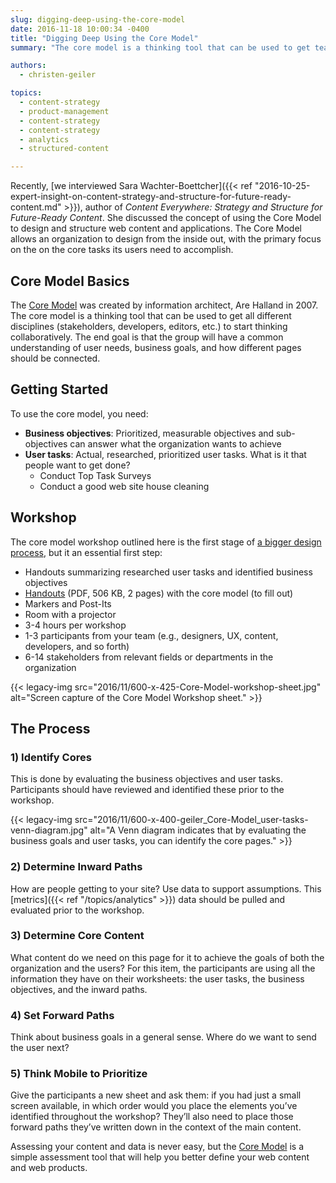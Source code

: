 ```yaml
---
slug: digging-deep-using-the-core-model
date: 2016-11-18 10:00:34 -0400
title: "Digging Deep Using the Core Model"
summary: "The core model is a thinking tool that can be used to get team members from different perspectives (stakeholders, developers, editors, etc.) to start thinking collaboratively. The end goal is that the group will have a common understanding of user needs, business goals, and how different pages should be connected."

authors:
  - christen-geiler

topics:
  - content-strategy
  - product-management
  - content-strategy
  - content-strategy
  - analytics
  - structured-content

---
```


Recently, [we interviewed Sara Wachter-Boettcher]({{< ref "2016-10-25-expert-insight-on-content-strategy-and-structure-for-future-ready-content.md" >}}), author of _Content Everywhere: Strategy and Structure for Future-Ready Content_. She discussed the concept of using the Core Model to design and structure web content and applications. The Core Model allows an organization to design from the inside out, with the primary focus on the on the core tasks its users need to accomplish.

## Core Model Basics

The [Core Model](http://www.slideshare.net/aregh/core-model-workshop) was created by information architect, Are Halland in 2007. The core model is a thinking tool that can be used to get all different disciplines (stakeholders, developers, editors, etc.) to start thinking collaboratively. The end goal is that the group will have a common understanding of user needs, business goals, and how different pages should be connected.

## Getting Started

To use the core model, you need:

* **Business objectives**: Prioritized, measurable objectives and sub-objectives can answer what the organization wants to achieve
* **User tasks**: Actual, researched, prioritized user tasks. What is it that people want to get done? 
   * Conduct Top Task Surveys
   * Conduct a good web site house cleaning

## Workshop

The core model workshop outlined here is the first stage of [a bigger design process](http://alistapart.com/article/the-core-model-designing-inside-out-for-better-results), but it an essential first step:

* Handouts summarizing researched user tasks and identified business objectives
* [Handouts](http://iallenkelhet.no/wp-content/uploads/sites/2/2014/05/Ida-Aalen-Core-page-handouts.pdf) (PDF, 506 KB, 2 pages) with the core model (to fill out)
* Markers and Post-Its
* Room with a projector
* 3-4 hours per workshop
* 1-3 participants from your team (e.g., designers, UX, content, developers, and so forth)
* 6-14 stakeholders from relevant fields or departments in the organization

{{< legacy-img src="2016/11/600-x-425-Core-Model-workshop-sheet.jpg" alt="Screen capture of the Core Model Workshop sheet." >}}

## The Process

### 1) Identify Cores

This is done by evaluating the business objectives and user tasks.  Participants should have reviewed and identified these prior to the workshop.

{{< legacy-img src="2016/11/600-x-400-geiler_Core-Model_user-tasks-venn-diagram.jpg" alt="A Venn diagram indicates that by evaluating the business goals and user tasks, you can identify the core pages." >}}

### 2) Determine Inward Paths

How are people getting to your site? Use data to support assumptions. This [metrics]({{< ref "/topics/analytics" >}}) data should be pulled and evaluated prior to the workshop.

### 3) Determine Core Content

What content do we need on this page for it to achieve the goals of both the organization and the users? For this item, the participants are using all the information they have on their worksheets: the user tasks, the business objectives, and the inward paths.

### 4) Set Forward Paths

Think about business goals in a general sense. Where do we want to send the user next?

### 5) Think Mobile to Prioritize

Give the participants a new sheet and ask them: if you had just a small screen available, in which order would you place the elements you’ve identified throughout the workshop? They’ll also need to place those forward paths they’ve written down in the context of the main content.

Assessing your content and data is never easy, but the [Core Model](http://alistapart.com/article/the-core-model-designing-inside-out-for-better-results) is a simple assessment tool that will help you better define your web content and web products.
